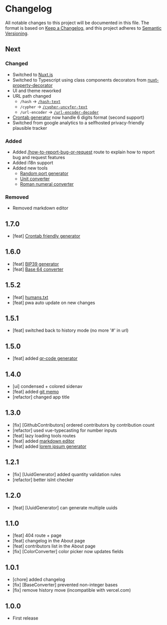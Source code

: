 # Changelog
All notable changes to this project will be documented in this file.
The format is based on [Keep a Changelog](https://keepachangelog.com/en/1.0.0/),
and this project adheres to [Semantic Versioning](https://semver.org/spec/v2.0.0.html).

## Next
### Changed
- Switched to [Nuxt.js](//nuxtjs.org)
- Switched to Typescript using class components decorators from [nuxt-property-decorator](https://github.com/nuxt-community/nuxt-property-decorator)
- UI and theme reworked
- URL path changed
    - `/hash` -> [`/hash-text`](https://it-tools.tech/hash-text)
    - `/cypher` -> [`/cypher-uncyfer-text`](https://it-tools.tech/cypher-uncyfer-text)
    - `/url-encoder` -> [`/url-encoder-decoder`](https://it-tools.tech/url-encoder-decoder)
- [Crontab generator](https://it-tools.tech/crontab-generator) now handle 6 digits format (second support)  
- Switched from google analytics to a selfhosted privacy-friendly plausible tracker

### Added
- Added [/how-to-report-bug-or-request](/how-to-report-bug-or-request) route to explain how to report bug and request features
- Added i18n support
- Added new tools
  - [Random port generator](https://it-tools.tech/random-port-generator)
  - [Unit converter](https://it-tools.tech/unit-converter)
  - [Roman numeral converter](https://it-tools.tech/roman-numeral-converter)

### Removed
- Removed markdown editor

## 1.7.0
- [feat] [Crontab friendly generator](https://it-tools.tech/crontab-generator)

## 1.6.0
- [feat] [BIP39 generator](https://it-tools.tech/bip39-generator)
- [feat] [Base 64 converter](https://it-tools.tech/base64-string-converter)

## 1.5.2
- [feat] [humans.txt](https://it-tools.tech/humans.txt)
- [feat] pwa auto update on new changes

## 1.5.1
- [feat] switched back to history mode (no more '#' in url)

## 1.5.0
- [feat] added [qr-code generator](https://it-tools.tech/qrcode-generator)

## 1.4.0
- [ui] condensed + colored sidenav
- [feat] added [git memo](https://it-tools.tech/git-memo)
- [refactor] changed app title

## 1.3.0
- [fix] [GithubContributors] ordered contributors by contribution count
- [refactor] used vue-typecasting for number inputs
- [feat] lazy loading tools routes
- [feat] added [markdown editor](https://it-tools.tech/markdown-editor)
- [feat] added [lorem ipsum generator](https://it-tools.tech/lorem-ipsum-generator)

## 1.2.1
- [fix] [UuidGenerator] added quantity validation rules
- [refactor] better isInt checker

## 1.2.0
- [feat] [UuidGenerator] can generate multiple uuids 

## 1.1.0
- [feat] 404 route + page
- [feat] changelog in the About page 
- [feat] contributors list in the About page 
- [fix] [ColorConverter] color picker now updates fields 

## 1.0.1
- [chore] added changelog
- [fix] [BaseConverter] prevented non-integer bases
- [fix] remove history move (incompatible with vercel.com)

## 1.0.0
- First release
